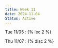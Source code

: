 ```yaml
---
title: Week 11
date: 2024-11-04
Status: Active
---
```


Tue 11/05
: {% lec 2 %}

Thu 11/07
: {% disc 2 %} 
